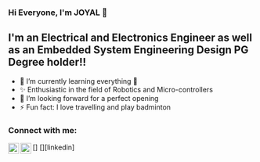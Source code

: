 ### Hi Everyone, I'm JOYAL 👋

## I'm an Electrical and Electronics Engineer as well as an Embedded System Engineering Design PG Degree holder!! 

- 🌱 I’m currently learning everything 🤣
- ✨ Enthusiastic in the field of Robotics and Micro-controllers
- 👯 I’m looking forward for a perfect opening
- ⚡ Fun fact: I love travelling and play badminton 

### Connect with me:

[<img align="left" alt="https://www.youtube.com/user/jass4joyal/ | YouTube" width="22px" src="https://cdn.jsdelivr.net/npm/simple-icons@v3/icons/youtube.svg" />]
[<img align="left" alt="joyalraju | LinkedIn" width="22px" src="https://cdn.jsdelivr.net/npm/simple-icons@v3/icons/linkedin.svg" />][linkedin]

<br />
